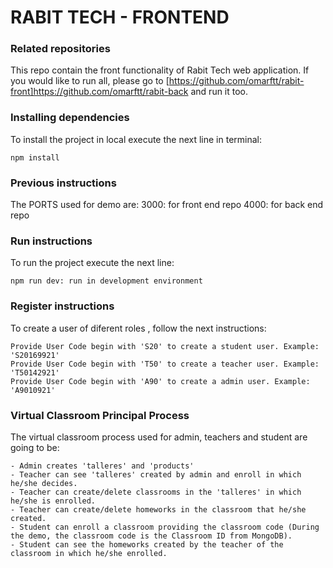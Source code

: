 # RABIT TECH - FRONTEND


### Related repositories

This repo contain the front functionality of Rabit Tech web application. If you would like to run all, please go to [https://github.com/omarftt/rabit-front]https://github.com/omarftt/rabit-back and run it too.

### Installing dependencies

To install the project in local execute the next line in terminal:

```
npm install
```

### Previous instructions

The PORTS used for demo are:
 3000: for front end repo
 4000: for back end repo


### Run instructions

To run the project execute the next line:
```
npm run dev: run in development environment
```


### Register instructions

To create a user of diferent roles , follow the next instructions:
```
Provide User Code begin with 'S20' to create a student user. Example: 'S20169921'
Provide User Code begin with 'T50' to create a teacher user. Example: 'T50142921'
Provide User Code begin with 'A90' to create a admin user. Example: 'A9010921'
```

### Virtual Classroom Principal Process

The virtual classroom process used for admin, teachers and student are going to be:
```
- Admin creates 'talleres' and 'products'
- Teacher can see 'talleres' created by admin and enroll in which he/she decides.
- Teacher can create/delete classrooms in the 'talleres' in which he/she is enrolled.
- Teacher can create/delete homeworks in the classroom that he/she created.
- Student can enroll a classroom providing the classroom code (During the demo, the classroom code is the Classroom ID from MongoDB).
- Student can see the homeworks created by the teacher of the classroom in which he/she enrolled.  
```
